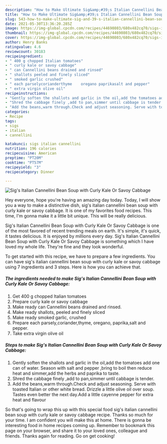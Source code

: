 ```yaml
---
description: "How to Make Ultimate Sig&amp;#39;s Italian Cannellini Bean Soup with Curly Kale Or Savoy Cabbage"
title: "How to Make Ultimate Sig&amp;#39;s Italian Cannellini Bean Soup with Curly Kale Or Savoy Cabbage"
slug: 543-how-to-make-ultimate-sig-and-39-s-italian-cannellini-bean-soup-with-curly-kale-or-savoy-cabbage
date: 2021-05-30T13:36:20.285Z
image: https://img-global.cpcdn.com/recipes/44690803/680x482cq70/sigs-italian-cannellini-bean-soup-with-curly-kale-or-savoy-cabbage-recipe-main-photo.jpg
thumbnail: https://img-global.cpcdn.com/recipes/44690803/680x482cq70/sigs-italian-cannellini-bean-soup-with-curly-kale-or-savoy-cabbage-recipe-main-photo.jpg
cover: https://img-global.cpcdn.com/recipes/44690803/680x482cq70/sigs-italian-cannellini-bean-soup-with-curly-kale-or-savoy-cabbage-recipe-main-photo.jpg
author: Henry Banks
ratingvalue: 4.6
reviewcount: 30183
recipeingredient:
- " 400 g chopped Italian tomatoes"
- " curly kale or savoy cabbage"
- " can Cannellini beans drained and rinsed"
- " shallots peeled and finely sliced"
- " smoked garlic crushed"
- " each parselycorianderthyme    oregano paprikasalt and pepper"
- " extra virgin olive oil"
recipeinstructions:
- "Gently soften the shallots and garlic in the oil,add the tomatoes add one can of water. Season with salt and pepper ,bring to boil then reduce heat and simmer,add the herbs and paprika to taste."
- "Shred the cabbage finely ,add to pan,simmer until cabbage is tender."
- "Add the beans,warm through.Check and adjust seasoning. Serve with toasted Italian or other white bread. Drizzle a little olive oil over soup. Tastes even better the next day.Add a little cayenne pepper for extra heat and flavour"
categories:
- Recipe
tags:
- sigs
- italian
- cannellini

katakunci: sigs italian cannellini 
nutrition: 196 calories
recipecuisine: American
preptime: "PT20M"
cooktime: "PT57M"
recipeyield: "3"
recipecategory: Dinner

---
```



![Sig&#39;s Italian Cannellini Bean Soup with Curly Kale Or Savoy Cabbage](https://img-global.cpcdn.com/recipes/44690803/680x482cq70/sigs-italian-cannellini-bean-soup-with-curly-kale-or-savoy-cabbage-recipe-main-photo.jpg)

Hey everyone, hope you're having an amazing day today. Today, I will show you a way to make a distinctive dish, sig&#39;s italian cannellini bean soup with curly kale or savoy cabbage. It is one of my favorites food recipes. This time, I'm gonna make it a little bit unique. This will be really delicious.



Sig&#39;s Italian Cannellini Bean Soup with Curly Kale Or Savoy Cabbage is one of the most favored of recent trending meals on earth. It's simple, it's quick, it tastes delicious. It is enjoyed by millions every day. Sig&#39;s Italian Cannellini Bean Soup with Curly Kale Or Savoy Cabbage is something which I have loved my whole life. They're fine and they look wonderful.


To get started with this recipe, we have to prepare a few ingredients. You can have sig&#39;s italian cannellini bean soup with curly kale or savoy cabbage using 7 ingredients and 3 steps. Here is how you can achieve that.

<!--inarticleads1-->

##### The ingredients needed to make Sig&#39;s Italian Cannellini Bean Soup with Curly Kale Or Savoy Cabbage:

1. Get  400 g chopped Italian tomatoes
1. Prepare  curly kale or savoy cabbage
1. Make ready  can Cannellini beans drained and rinsed.
1. Make ready  shallots, peeled and finely sliced
1. Make ready  smoked garlic, crushed
1. Prepare  each parsely,coriander,thyme,    oregano, paprika,salt and pepper.
1. Take  extra virgin olive oil




<!--inarticleads2-->

##### Steps to make Sig&#39;s Italian Cannellini Bean Soup with Curly Kale Or Savoy Cabbage:

1. Gently soften the shallots and garlic in the oil,add the tomatoes add one can of water. Season with salt and pepper ,bring to boil then reduce heat and simmer,add the herbs and paprika to taste.
1. Shred the cabbage finely ,add to pan,simmer until cabbage is tender.
1. Add the beans,warm through.Check and adjust seasoning. Serve with toasted Italian or other white bread. Drizzle a little olive oil over soup. Tastes even better the next day.Add a little cayenne pepper for extra heat and flavour




So that's going to wrap this up with this special food sig&#39;s italian cannellini bean soup with curly kale or savoy cabbage recipe. Thanks so much for your time. I am confident you will make this at home. There is gonna be interesting food in home recipes coming up. Remember to bookmark this page on your browser, and share it to your loved ones, colleague and friends. Thanks again for reading. Go on get cooking!
